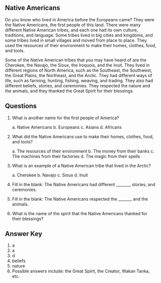 ## Native Americans

Do you know who lived in America before the Europeans came? They were the Native Americans, the first people of this land. There were many different Native American tribes, and each one had its own culture, traditions, and language. Some tribes lived in big cities and kingdoms, and some tribes lived in small villages and moved from place to place. They used the resources of their environment to make their homes, clothes, food, and tools.

Some of the Native American tribes that you may have heard of are the Cherokee, the Navajo, the Sioux, the Iroquois, and the Inuit. They lived in different regions of North America, such as the Southeast, the Southwest, the Great Plains, the Northeast, and the Arctic. They had different ways of life, such as farming, hunting, fishing, weaving, and trading. They also had different beliefs, stories, and ceremonies. They respected the nature and the animals, and they thanked the Great Spirit for their blessings.

## Questions

1. What is another name for the first people of America?

   a. Native Americans
   b. Europeans
   c. Asians
   d. Africans

2. What did the Native Americans use to make their homes, clothes, food, and tools?

   a. The resources of their environment
   b. The money from their banks
   c. The machines from their factories
   d. The magic from their spells

3. What is an example of a Native American tribe that lived in the Arctic?

   a. Cherokee
   b. Navajo
   c. Sioux
   d. Inuit

4. Fill in the blank: The Native Americans had different _______, stories, and ceremonies.

5. Fill in the blank: The Native Americans respected the _______ and the animals.

6. What is the name of the spirit that the Native Americans thanked for their blessings?

## Answer Key

1. a
2. a
3. d
4. beliefs
5. nature
6. Possible answers include: the Great Spirit, the Creator, Wakan Tanka, etc.
